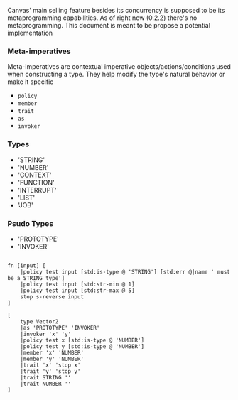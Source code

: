 Canvas' main selling feature besides its concurrency is supposed to be its metaprogramming capabilities. As of right now (0.2.2) there's no metaprogramming. This document is meant to be propose a potential implementation

### Meta-imperatives

Meta-imperatives are contextual imperative objects/actions/conditions used when constructing a type. They help  modify the type's natural behavior or make it specific

- `policy`
- `member`
- `trait`
- `as`
- `invoker`


### Types

- 'STRING'
- 'NUMBER'
- 'CONTEXT'
- 'FUNCTION'
- 'INTERRUPT'
- 'LIST'
- 'JOB'

### Psudo Types

- 'PROTOTYPE'
- 'INVOKER'

```

fn [input] [
    |policy test input [std:is-type @ 'STRING'] [std:err @|name ' must be a STRING type']
    |policy test input [std:str-min @ 1]
    |policy test input [std:str-max @ 5]
    stop s-reverse input
]

[
    type Vector2
    |as 'PROTOTYPE' 'INVOKER'
    |invoker 'x' 'y'
    |policy test x [std:is-type @ 'NUMBER']
    |policy test y [std:is-type @ 'NUMBER']
    |member 'x' 'NUMBER'
    |member 'y' 'NUMBER'
    |trait 'x' 'stop x'
    |trait 'y' 'stop y'
    |trait STRING ''
    |trait NUMBER ''
]


```